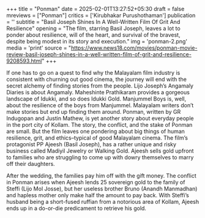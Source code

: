 +++
title = "Ponman"
date = 2025-02-01T13:27:52+05:30
draft = false
mreviews = ["Ponman"]
critics = ['Kirubhakar Purushothaman']
publication = ''
subtitle = "Basil Joseph Shines In A Well-Written Film Of Grit And Resilience"
opening = "The film, starring Basil Joseph, leaves a lot to ponder about resilience, will of the heart, and survival of the bravest, despite being modest in its story and execution."
img = 'ponman-2.png'
media = 'print'
source = "https://www.news18.com/movies/ponman-movie-review-basil-joseph-shines-in-a-well-written-film-of-grit-and-resilience-9208593.html"
+++

If one has to go on a quest to find why the Malayalam film industry is consistent with churning out good cinema, the journey will end with the secret alchemy of finding stories from the people. Lijo Joseph’s Angamaly Diaries is about Angamaly. Maheshinte Prathikaram provides a gorgeous landscape of Idukki, and so does Idukki Gold. Manjummel Boys is, well, about the resilience of the boys from Manjummel. Malayalam writers don’t make stories but end up finding them around. Ponman, written by GR Indugopan and Justin Mathew, is yet another story about everyday people in the port city of Kollam. The story, the conflict, and the stake of Ponman are small. But the film leaves one pondering about big things of human resilience, grit, and ethics–typical of good Malayalam cinema. The film’s protagonist PP Ajeesh (Basil Joseph), has a rather unique and risky business called Madiyil Jewelry or Walking Gold. Ajeesh sells gold upfront to families who are struggling to come up with dowry themselves to marry off their daughters.

After the wedding, the families pay him off with the gift money. The conflict in Ponman arises when Ajeesh lends 25 sovereign gold to the family of Steffi (Lijo Mol Josse), but her useless brother Bruno (Anandh Manmadhan) and hapless mother only make half the amount to pay back. With Steffi’s husband being a short-fused ruffian from a notorious area of Kollam, Ajeesh ends up in a do-or-die predicament to retrieve his gold.
